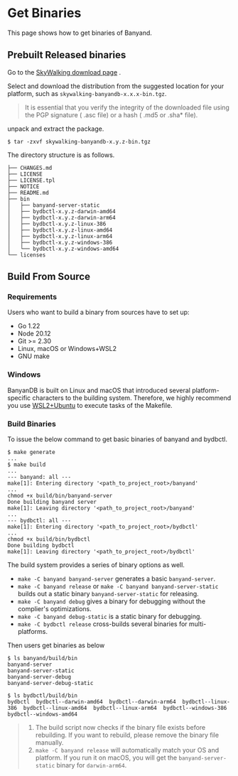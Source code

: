 # Get Binaries

This page shows how to get binaries of Banyand.

## Prebuilt Released binaries
                           
Go to the [SkyWalking download page](https://skywalking.apache.org/downloads/#Database) .

Select and download the distribution from the suggested location for your platform, such as `skywalking-banyandb-x.x.x-bin.tgz`.

> It is essential that you verify the integrity of the downloaded file using the PGP signature ( .asc file) or a hash ( .md5 or .sha* file).

unpack and extract the package.

```shell
$ tar -zxvf skywalking-banyandb-x.y.z-bin.tgz
```

The directory structure is as follows.

```shell
├── CHANGES.md
├── LICENSE
├── LICENSE.tpl
├── NOTICE
├── README.md
├── bin
│   ├── banyand-server-static
│   ├── bydbctl-x.y.z-darwin-amd64
│   ├── bydbctl-x.y.z-darwin-arm64
│   ├── bydbctl-x.y.z-linux-386
│   ├── bydbctl-x.y.z-linux-amd64
│   ├── bydbctl-x.y.z-linux-arm64
│   ├── bydbctl-x.y.z-windows-386
│   └── bydbctl-x.y.z-windows-amd64
└── licenses
```

## Build From Source

### Requirements

Users who want to build a binary from sources have to set up:

* Go 1.22
* Node 20.12
* Git >= 2.30
* Linux, macOS or Windows+WSL2
* GNU make

### Windows

BanyanDB is built on Linux and macOS that introduced several platform-specific characters to the building system. Therefore, we highly recommend you use [WSL2+Ubuntu](https://ubuntu.com/desktop/wsl) to execute tasks of the Makefile.

### Build Binaries

To issue the below command to get basic binaries of banyand and bydbctl.

```shell
$ make generate
...
$ make build
...
--- banyand: all ---
make[1]: Entering directory '<path_to_project_root>/banyand'
...
chmod +x build/bin/banyand-server
Done building banyand server
make[1]: Leaving directory '<path_to_project_root>/banyand'
...
--- bydbctl: all ---
make[1]: Entering directory '<path_to_project_root>/bydbctl'
...
chmod +x build/bin/bydbctl
Done building bydbctl
make[1]: Leaving directory '<path_to_project_root>/bydbctl'
```

The build system provides a series of binary options as well.

* `make -C banyand banyand-server` generates a basic `banyand-server`.
* `make -C banyand release` or `make -C banyand banyand-server-static` builds out a static binary `banyand-server-static` for releasing.
* `make -C banyand debug` gives a binary for debugging without the complier's optimizations.
* `make -C banyand debug-static` is a static binary for debugging.
* `make -C bydbctl release` cross-builds several binaries for multi-platforms.

Then users get binaries as below

``` shell
$ ls banyand/build/bin
banyand-server  
banyand-server-static
banyand-server-debug  
banyand-server-debug-static  

$ ls bydbctl/build/bin
bydbctl  bydbctl--darwin-amd64  bydbctl--darwin-arm64  bydbctl--linux-386  bydbctl--linux-amd64  bydbctl--linux-arm64  bydbctl--windows-386  bydbctl--windows-amd64
```

> 1. The build script now checks if the binary file exists before rebuilding. If you want to rebuild, please remove the binary file manually.
> 2. `make -C banyand release` will automatically match your OS and platform. If you run it on macOS, you will get the `banyand-server-static` binary for `darwin-arm64`.
